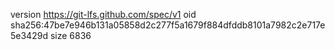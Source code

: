 version https://git-lfs.github.com/spec/v1
oid sha256:47be7e946b131a05858d2c277f5a1679f884dfddb8101a7982c2e717e5e3429d
size 6836
